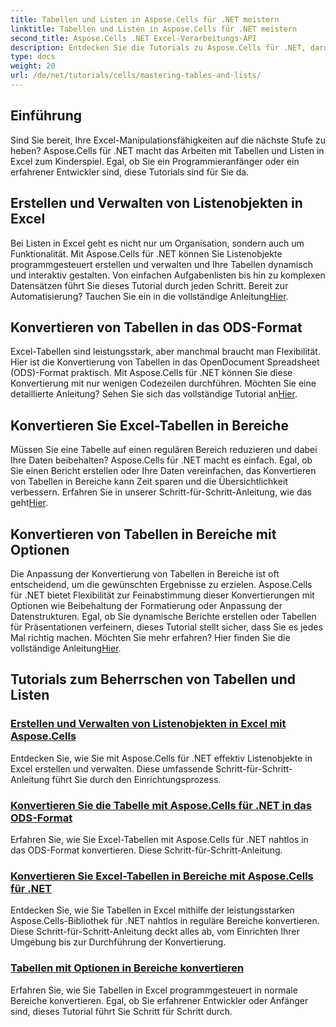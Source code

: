 ```yaml
---
title: Tabellen und Listen in Aspose.Cells für .NET meistern
linktitle: Tabellen und Listen in Aspose.Cells für .NET meistern
second_title: Aspose.Cells .NET Excel-Verarbeitungs-API
description: Entdecken Sie die Tutorials zu Aspose.Cells für .NET, darunter das Erstellen und Verwalten von Listenobjekten, das Konvertieren von Tabellen in Bereiche und die schrittweise Konvertierung in das ODS-Format.
type: docs
weight: 20
url: /de/net/tutorials/cells/mastering-tables-and-lists/
---
```

## Einführung

Sind Sie bereit, Ihre Excel-Manipulationsfähigkeiten auf die nächste Stufe zu heben? Aspose.Cells für .NET macht das Arbeiten mit Tabellen und Listen in Excel zum Kinderspiel. Egal, ob Sie ein Programmieranfänger oder ein erfahrener Entwickler sind, diese Tutorials sind für Sie da.

## Erstellen und Verwalten von Listenobjekten in Excel  
 Bei Listen in Excel geht es nicht nur um Organisation, sondern auch um Funktionalität. Mit Aspose.Cells für .NET können Sie Listenobjekte programmgesteuert erstellen und verwalten und Ihre Tabellen dynamisch und interaktiv gestalten. Von einfachen Aufgabenlisten bis hin zu komplexen Datensätzen führt Sie dieses Tutorial durch jeden Schritt. Bereit zur Automatisierung? Tauchen Sie ein in die vollständige Anleitung[Hier](./create-and-manage-list-object/).  

## Konvertieren von Tabellen in das ODS-Format  
Excel-Tabellen sind leistungsstark, aber manchmal braucht man Flexibilität. Hier ist die Konvertierung von Tabellen in das OpenDocument Spreadsheet (ODS)-Format praktisch. Mit Aspose.Cells für .NET können Sie diese Konvertierung mit nur wenigen Codezeilen durchführen. Möchten Sie eine detaillierte Anleitung? Sehen Sie sich das vollständige Tutorial an[Hier](./convert-table-to-ods-format/).  

## Konvertieren Sie Excel-Tabellen in Bereiche  
 Müssen Sie eine Tabelle auf einen regulären Bereich reduzieren und dabei Ihre Daten beibehalten? Aspose.Cells für .NET macht es einfach. Egal, ob Sie einen Bericht erstellen oder Ihre Daten vereinfachen, das Konvertieren von Tabellen in Bereiche kann Zeit sparen und die Übersichtlichkeit verbessern. Erfahren Sie in unserer Schritt-für-Schritt-Anleitung, wie das geht[Hier](./convert-excel-tables-to-range/).  

## Konvertieren von Tabellen in Bereiche mit Optionen  

Die Anpassung der Konvertierung von Tabellen in Bereiche ist oft entscheidend, um die gewünschten Ergebnisse zu erzielen. Aspose.Cells für .NET bietet Flexibilität zur Feinabstimmung dieser Konvertierungen mit Optionen wie Beibehaltung der Formatierung oder Anpassung der Datenstrukturen. Egal, ob Sie dynamische Berichte erstellen oder Tabellen für Präsentationen verfeinern, dieses Tutorial stellt sicher, dass Sie es jedes Mal richtig machen. Möchten Sie mehr erfahren? Hier finden Sie die vollständige Anleitung[Hier](./convert-tables-to-range-with-options/).  

## Tutorials zum Beherrschen von Tabellen und Listen
### [Erstellen und Verwalten von Listenobjekten in Excel mit Aspose.Cells](./create-and-manage-list-object/)
Entdecken Sie, wie Sie mit Aspose.Cells für .NET effektiv Listenobjekte in Excel erstellen und verwalten. Diese umfassende Schritt-für-Schritt-Anleitung führt Sie durch den Einrichtungsprozess.
### [Konvertieren Sie die Tabelle mit Aspose.Cells für .NET in das ODS-Format](./convert-table-to-ods-format/)
Erfahren Sie, wie Sie Excel-Tabellen mit Aspose.Cells für .NET nahtlos in das ODS-Format konvertieren. Diese Schritt-für-Schritt-Anleitung.
### [Konvertieren Sie Excel-Tabellen in Bereiche mit Aspose.Cells für .NET](./convert-excel-tables-to-range/)
Entdecken Sie, wie Sie Tabellen in Excel mithilfe der leistungsstarken Aspose.Cells-Bibliothek für .NET nahtlos in reguläre Bereiche konvertieren. Diese Schritt-für-Schritt-Anleitung deckt alles ab, vom Einrichten Ihrer Umgebung bis zur Durchführung der Konvertierung.
### [Tabellen mit Optionen in Bereiche konvertieren](./convert-tables-to-range-with-options/)
Erfahren Sie, wie Sie Tabellen in Excel programmgesteuert in normale Bereiche konvertieren. Egal, ob Sie erfahrener Entwickler oder Anfänger sind, dieses Tutorial führt Sie Schritt für Schritt durch.
